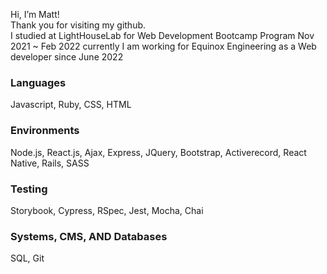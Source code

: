 Hi, I’m Matt!<br>
Thank you for visiting my github.<br>
I studied at LightHouseLab for Web Development Bootcamp Program Nov 2021 ~ Feb 2022
currently I am working for Equinox Engineering as a Web developer since June 2022

<h3>Languages</h3>
Javascript, Ruby, CSS, HTML
<h3>Environments</h3>
Node.js, React.js, Ajax, Express, JQuery, Bootstrap, Activerecord, React Native, Rails, SASS
<h3>Testing</h3> 
Storybook, Cypress, RSpec, Jest, Mocha, Chai
<h3>Systems, CMS, AND Databases</h3>
SQL, Git
